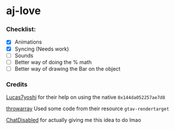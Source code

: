 # aj-love


### Checklist:

- [x] Animations
- [x] Syncing (Needs work)
- [ ] Sounds
- [ ] Better way of doing the % math
- [ ] Better way of drawing the Bar on the object

### Credits

[Lucas7yoshi]('https://gist.github.com/Lucas7yoshi/c5b9af46631051492b6706936d3e91a3') for their help on using the native `0x144da052257ae7d8`

[throwarray]('https://github.com/throwarray/gtav-rendertarget') Used some code from their resource `gtav-rendertarget`

[ChatDisabled]('https://github.com/ChatDisabled) for actually giving me this idea to do lmao